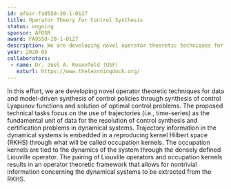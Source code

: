 ```yaml
---
id: afosr-fa9550-20-1-0127
title: Operator Theory for Control Synthesis
status: ongoing
sponsor: AFOSR
award: FA9550-20-1-0127
description: We are developing novel operator theoretic techniques for data and model-driven synthesis of control via control Lyapunov functions and solution of optimal control problems.
year: 2020-05
collaborators:
 - name: Dr. Joel A. Rosenfeld (USF)
   exturl: https://www.thelearningdock.org/
---
```

In this effort, we are developing novel operator theoretic techniques for data and model-driven synthesis of control policies through synthesis of control Lyapunov functions and solution of optimal control problems. The proposed technical tasks focus on the use of trajectories (i.e., time-series) as the fundamental unit of data for the resolution of control synthesis and certification problems in dynamical systems. Trajectory information in the dynamical systems is embedded in a reproducing kernel Hilbert space (RKHS) through what will be called occupation kernels. The occupation kernels are tied to the dynamics of the system through the densely defined Liouville operator. The pairing of Liouville operators and occupation kernels results in an operator theoretic framework that allows for nontrivial information concerning the dynamical systems to be extracted from the RKHS.